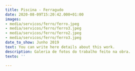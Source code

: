 ```yaml
---
title: Piscina - Ferragudo
date: 2020-08-09T15:20:42.000+01:00
images:
- media/servicos/ferro/ferro.jpeg
- media/servicos/ferro/ferro3.jpeg
- media/servicos/ferro/ferro2.jpeg
- media/servicos/ferro/ferro3.jpeg
date_to_show: Junho 2019
text: You can write here details about this work.
description: Galeria de fotos do trabalho feito na obra.
texto: ''

---
```

